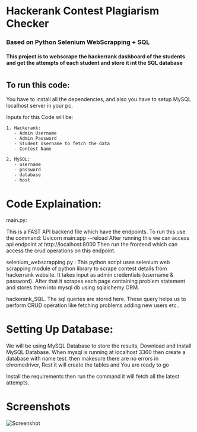 # Hackerank Contest Plagiarism Checker 

### Based on Python Selenium WebScrapping + SQL
 
#### This project is to webscrape the hackerrank dashboard of the students and get the attempts of each student and store it int the SQL database
#


## To run this code:
You have to install all the dependencies, and also you have to setup MySQL localhost server in your pc.

Inputs for this Code will be:
    
    1. Hackerank:
       - Admin Username
       - Admin Password
       - Student Username to fetch the data
       - Contest Name

    2. MySQL:
       - username
       - password
       - database
       - host 

# Code Explaination:

main.py:

This is a FAST API backend file which have the endpoints.
To run this use the command:
   Uvicorn main:app --reload
After running this we can access api endpoint at http://localhost:8000
Then run the frontend which can access the crud operations on this endpoint.


selenium_webscrapping.py :  This python script uses selenium web scrapping module of
python library to scrape contest details from hackerrank website. It takes input as admin credentials (username & password). After that it scrapes each page containing problem statement and stores them into mysql db using sqlalchemy ORM.

hackerank_SQL.
The sql queries are stored here. These query helps us to perform CRUD operation like fetching problems adding new users etc..


# Setting Up Database:


We will be using MySQL Database to store the results,
Download and Install MySQL Database. 
When mysql is running at localhost 3360 then create a database with name test.
then makesure there are no errors in chromedriver, Rest it will create the tables and You are ready to go

Install the requirements then run the command it will fetch all the latest attempts.



# Screenshots
![Screenshot](https://github.com/)
